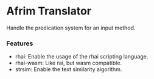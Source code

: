 # Afrim Translator
Handle the predication system for an input method.

### Features
- rhai: Enable the usage of the rhai scripting language.
- rhai-wasm: Like rai, but wasm compatible.
- strsim: Enable the text similarity algorithm.
